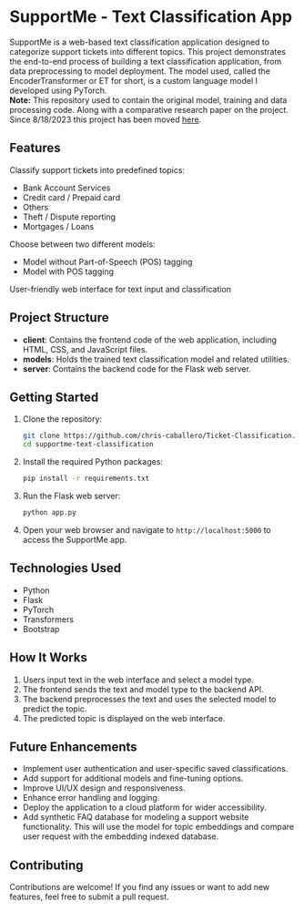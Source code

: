 # SupportMe - Text Classification App

SupportMe is a web-based text classification application designed to categorize support tickets into different topics. This project demonstrates the end-to-end process of building a text classification application, from data preprocessing to model deployment. The model used, called the EncoderTransformer or ET for short, is a custom language model I developed using PyTorch.
<br>
**Note:** This repository used to contain the original model, training and data processing code. Along with a comparative research paper on the project. Since 8/18/2023 this project has been moved [here](https://github.com/chris-caballero/Ticket-Classification-Data.git).

## Features

Classify support tickets into predefined topics:
- Bank Account Services
- Credit card / Prepaid card
- Others
- Theft / Dispute reporting
- Mortgages / Loans

Choose between two different models:
- Model without Part-of-Speech (POS) tagging
- Model with POS tagging

User-friendly web interface for text input and classification

## Project Structure

- **client**: Contains the frontend code of the web application, including HTML, CSS, and JavaScript files.
- **models**: Holds the trained text classification model and related utilities.
- **server**: Contains the backend code for the Flask web server.

## Getting Started

1. Clone the repository:

   ```bash
   git clone https://github.com/chris-caballero/Ticket-Classification.git
   cd supportme-text-classification
   ```

2. Install the required Python packages:

   ```bash
   pip install -r requirements.txt
   ```

3. Run the Flask web server:

   ```bash
   python app.py
   ```

4. Open your web browser and navigate to `http://localhost:5000` to access the SupportMe app.

## Technologies Used

- Python
- Flask
- PyTorch
- Transformers
- Bootstrap

## How It Works

1. Users input text in the web interface and select a model type.
2. The frontend sends the text and model type to the backend API.
3. The backend preprocesses the text and uses the selected model to predict the topic.
4. The predicted topic is displayed on the web interface.

## Future Enhancements

- Implement user authentication and user-specific saved classifications.
- Add support for additional models and fine-tuning options.
- Improve UI/UX design and responsiveness.
- Enhance error handling and logging.
- Deploy the application to a cloud platform for wider accessibility.
- Add synthetic FAQ database for modeling a support website functionality. This will use the model for topic embeddings and compare user request with the embedding indexed database.

## Contributing

Contributions are welcome! If you find any issues or want to add new features, feel free to submit a pull request.

